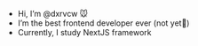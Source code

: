 - Hi, I’m @dxrvcw 🐭
- I’m the best frontend developer ever (not yet🤧)
- Currently, I study NextJS framework


<!---
dxrvcw/dxrvcw is a ✨ special ✨ repository because its `README.md` (this file) appears on your GitHub profile.
You can click the Preview link to take a look at your changes.
--->
